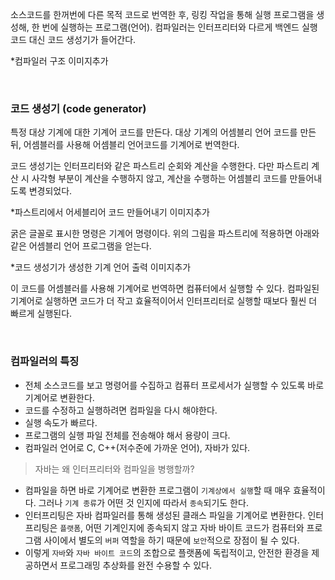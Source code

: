 소스코드를 한꺼번에 다른 목적 코드로 번역한 후, 링킹 작업을 통해 실행 프로그램을 생성해, 한 번에 실행하는 프로그램(언어). 컴파일러는 인터프리터와 다르게 백엔드 실행 코드 대신 코드 생성기가 들어간다.

*컴파일러 구조 이미지추가

<br>

### 코드 생성기 (code generator)

특정 대상 기계에 대한 기계어 코드를 만든다. 대상 기계의 어셈블리 언어 코드를 만든 뒤, 어셈블러를 사용해 어셈블리 언어코드를 기계어로 번역한다.

코드 생성기는 인터프리터와 같은 파스트리 순회와 계산을 수행한다. 다만 파스트리 계산 시 사각형 부분이 계산을 수행하지 않고, 계산을 수행하는 어셈블리 코드를 만들어내도록 변경되었다.

*파스트리에서 어세블리어 코드 만들어내기 이미지추가

굵은 글꼴로 표시한 명령은 기계어 명령이다. 위의 그림을 파스트리에 적용하면 아래와 같은 어셈블리 언어 프로그램을 얻는다.

*코드 생성기가 생성한 기계 언어 출력 이미지추가

이 코드를 어셈블러를 사용해 기계어로 번역하면 컴퓨터에서 실행할 수 있다. 컴파일된 기계어로 실행하면 코드가 더 작고 효율적이어서 인터프리터로 실행할 때보다 훨씬 더 빠르게 실행된다.

<br>

### 컴파일러의 특징

- 전체 소스코드를 보고 명령어를 수집하고 컴퓨터 프로세서가 실행할 수 있도록 바로 기계어로 변환한다.
- 코드를 수정하고 실행하려면 컴파일을 다시 해야한다.
- 실행 속도가 빠르다.
- 프로그램의 실행 파일 전체를 전송해야 해서 용량이 크다.
- 컴파일러 언어로 C, C++(저수준에 가까운 언어), 자바가 있다.

> 자바는 왜 인터프리터와 컴파일을 병행할까?

- 컴파일을 하면 바로 기계어로 변환한 프로그램이 `기계상에서 실행`할 때 매우 효율적이다. 그러나 `기계 종류`가 어떤 것 인지에 따라서 `종속`되기도 한다.
- 인터프리팅은 자바 컴파일러를 통해 생성된 클래스 파일을 기계어로 변환한다. 인터프리팅은 `플랫폼`, 어떤 기계인지에 종속되지 않고 자바 바이트 코드가 컴퓨터와 프로그램 사이에서 별도의 `버퍼` 역할을 하기 때문에 `보안`적으로 장점이 될 수 있다.
- 이렇게 `자바`와 `자바 바이트 코드`의 조합으로 플랫폼에 독립적이고, 안전한 환경을 제공하면서 프로그래밍 추상화를 완전 수용할 수 있다.